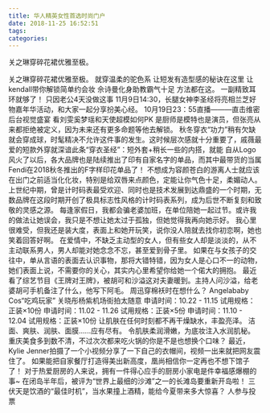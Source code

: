 ```yaml
---
title: 华人精英女性首选时尚门户
date: 2018-11-25 16:52:51
tags: 
categories: 
---
```

关之琳穿碎花裙优雅至极。
<!-- more -->
关之琳穿碎花裙优雅至极。
就穿温柔的驼色系
让短发有造型感的秘诀在这里
让kendall带你解锁简单约会妆
佘诗曼化身助教霸气十足
方法都在这。
一副精致耳环就够了！
只因老公4天没做这事
11月9日14:30，长腿女神李圣经将亮相兰芝好物嘉年华活动，和大家一起分享扮美心经。
10月19日23：55直播———直击维密后台视觉盛宴 看刘雯奚梦瑶和天使超模如何PK
是厨师是模特也是演员，但张亮从来都拒绝被定义，因为未来还有更多命题等他去解锁。 
秋冬穿衣“功力”稍有欠缺就会穿成球，时髦精决不允许这件事的发生。这时候层次感就十分重要了，戚薇最爱的短款外穿就深谙此条“穿衣圣经”：短外套+稍长一些的内搭，就能
自从Logo风火了以后，各大品牌也是陆续推出了印有自家名字的单品，而其中最带货的当属Fendi在2018秋冬推出的F字样印花单品了！
不想成为容颜苍白的游离人士就应该在出门之前适当化化妆，特别是给双唇来点颜色，定能让你气色十足，柔媚动人。
上世纪中期，曾是计时码表最受欢迎、同时也是技术发展到达鼎盛的一个时期，无数品牌在这段时期开创了极具标志性风格的计时码表系列，成为后世不断复刻和致敬的灵感之源。
每逢家假日，我都会骗老婆加班，在单位陪她一起过节。或许我的做法让她误会，我只是不想让她太过于孤独，但她觉得我再向她示好。
我心里很难受，但我还是装大度，表面上和她开玩笑，说你没人陪就去找你初恋啊，她也笑着回答好啊。
在爱情中，不缺乏主动型的女人，但有些女人却是淡淡的，从不主动联系男人，男人却能对她念念不忘，甚至爱到骨子里。
如果在与女孩子的交往中，单从言语的表面去认识事物，那将大错特错，因为女人是心口不一的动物，她们表面上说，不需要你的关心，其实内心里希望你给她一个偌大的拥抱。
最近看了综艺节目《王牌对王牌》，被胡可和沙溢这对夫妻暖到。主持人问沙溢，给老婆胡可手机备注了什么，他写下阿毛。
周迅穿棉袄时在想什么？
Angelababy Cos“吃鸡玩家”
关晓彤杨紫机场街拍太随意
申请时间：10.22 - 11.15
 试用规格：正装×10份
申请时间：11.02 - 11.26
 试用规格：正装×5份
申请时间：11.10 - 12.04
 试用规格：正装×10份
让肌肤在任何时刻都不再干燥缺水，丰盈亮泽。
洁面、爽肤、润肤、面膜......应有尽有。
令肌肤柔润滑嫩，为底妆注入水润肌秘。
重庆美食多到数不清，不过次次都来吃火锅的你是不是也想换个口味？
最近，Kylie Jenner拍摄了一个小视频分享了一下自己的衣帽间，视频一出来就把网友震住了。
如果能把自家餐厅打造得美出新高度，凰尚相信你一定再也不想下馆子了！
对于热爱厨房的人来说，拥有一件得心应手的厨房小家电是件幸福感爆棚的事~
在闭岛半年后，被评为“世界上最细的沙滩”之一的长滩岛要重新开岛啦！
三伏天是饮酒的“最佳时机”，当水果撞上酒精，能给今夏带来多大惊喜？
人参与投票
